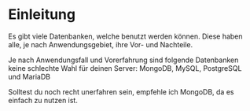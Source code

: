 # Einleitung

Es gibt viele Datenbanken, welche benutzt werden können. Diese haben alle, je nach Anwendungsgebiet, ihre Vor- und Nachteile.

Je nach Anwendungsfall und Vorerfahrung sind folgende Datenbanken keine schlechte Wahl für deinen Server: MongoDB, MySQL, PostgreSQL und MariaDB

Solltest du noch recht unerfahren sein, empfehle ich MongoDB, da es einfach zu nutzen ist.

